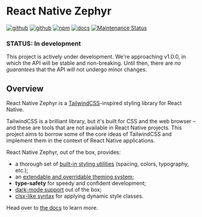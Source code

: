 # React Native Zephyr
[![github][github-static-analysis-image]][github-url]
[![github][github-unit-test-image]][github-url]
[![npm][npm-image]][npm-url]
[![docs][docs-image]][docs-url]
[![Maintenance Status][maintenance-image]](#maintenance-status)

### STATUS: In development

This project is actively under development. We're approaching v1.0.0, in which the API will be stable and non-breaking. Until then, there are *no guarantees* that the API will not undergo minor changes.

## Overview

React Native Zephyr is a [TailwindCSS](https://tailwindcss.com)-inspired styling library for React Native.

TailwindCSS is a brilliant library, but it's built for CSS and the web browser – and these are tools that are not available in React Native projects. This project aims to borrow some of the core ideas of TailwindCSS and implement them in the context of React Native applications.

React Native Zephyr, out of the box, provides:

- a thorough set of [built-in styling utilities](./docs/default-handlers.md) (spacing, colors, typography, etc.);
- an [extendable and overridable theming system](./docs/extending-the-theme.md);
- **type-safety** for speedy and confident development;
- [dark-mode support](./docs/dark-mode.mdx) out of the box;
- [clsx-like syntax](./docs/dynamic-classname-list.md) for applying dynamic style classes.

Head over to [the docs](https://react-native-zephyr.vercel.app) to learn more.

[github-unit-test-image]: https://github.com/FormidableLabs/react-native-zephyr/workflows/Unit%20Test/badge.svg
[github-static-analysis-image]: https://github.com/FormidableLabs/react-native-zephyr/workflows/Static%20Analysis/badge.svg
[github-url]: https://github.com/FormidableLabs/react-native-zephyr/actions
[npm-image]: https://img.shields.io/npm/v/react-native-zephyr
[npm-url]: https://www.npmjs.com/package/react-native-zephyr
[docs-image]: https://img.shields.io/badge/docs-visit%20site-blue
[docs-url]: https://react-native-zephyr.vercel.app/
[maintenance-image]: https://img.shields.io/badge/maintenance-active-green.svg?color=brightgreen&style=flat
